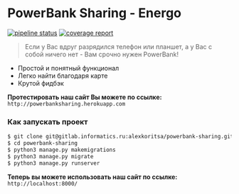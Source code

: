 # PowerBank Sharing - Energo


[![pipeline status](https://gitlab.informatics.ru/alexkoritsa/powerbank-sharing/badges/master/pipeline.svg)](https://gitlab.informatics.ru/alexkoritsa/powerbank-sharing/commits/master)
[![coverage report](https://gitlab.informatics.ru/alexkoritsa/powerbank-sharing/badges/master/coverage.svg)](https://gitlab.informatics.ru/alexkoritsa/powerbank-sharing/commits/master)
> Если у Вас вдруг разрядился телефон или планшет, а у Вас с собой ничего нет - Вам срочно нужен PowerBank!

  - Простой и понятный функционал
  - Легко найти благодаря карте
  - Крутой фидбэк
  
**Протестировать  наш сайт Вы можете по ссылке:** `http://powerbanksharing.herokuapp.com`

### Как запускать проект

```sh
$ git clone git@gitlab.informatics.ru:alexkoritsa/powerbank-sharing.git
$ cd powerbank-sharing
$ python3 manage.py makemigrations
$ python3 manage.py migrate
$ python3 manage.py runserver
```

**Теперь вы можете использовать наш сайт по ссылке:** `http://localhost:8000/`
